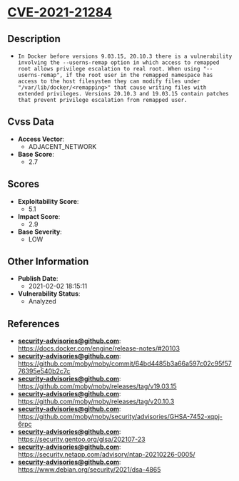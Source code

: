
# [CVE-2021-21284](https://cve.mitre.org/cgi-bin/cvename.cgi?name=CVE-2021-21284)

## Description

- `In Docker before versions 9.03.15, 20.10.3 there is a vulnerability involving the --userns-remap option in which access to remapped root allows privilege escalation to real root. When using "--userns-remap", if the root user in the remapped namespace has access to the host filesystem they can modify files under "/var/lib/docker/<remapping>" that cause writing files with extended privileges. Versions 20.10.3 and 19.03.15 contain patches that prevent privilege escalation from remapped user.`

## Cvss Data

- **Access Vector**:
  - ADJACENT_NETWORK
- **Base Score**:
  - 2.7

## Scores

- **Exploitability Score**:
  - 5.1
- **Impact Score**:
  - 2.9
- **Base Severity**:
  - LOW

## Other Information

- **Publish Date**:
  - 2021-02-02 18:15:11
- **Vulnerability Status**:
  - Analyzed

## References

- **security-advisories@github.com**: https://docs.docker.com/engine/release-notes/#20103
- **security-advisories@github.com**: https://github.com/moby/moby/commit/64bd4485b3a66a597c02c95f5776395e540b2c7c
- **security-advisories@github.com**: https://github.com/moby/moby/releases/tag/v19.03.15
- **security-advisories@github.com**: https://github.com/moby/moby/releases/tag/v20.10.3
- **security-advisories@github.com**: https://github.com/moby/moby/security/advisories/GHSA-7452-xqpj-6rpc
- **security-advisories@github.com**: https://security.gentoo.org/glsa/202107-23
- **security-advisories@github.com**: https://security.netapp.com/advisory/ntap-20210226-0005/
- **security-advisories@github.com**: https://www.debian.org/security/2021/dsa-4865
